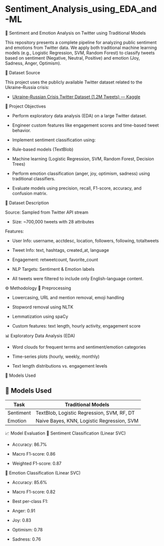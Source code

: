 # Sentiment_Analysis_using_EDA_and-ML
🧠 Sentiment and Emotion Analysis on Twitter using Traditional Models

This repository presents a complete pipeline for analyzing public sentiment and emotions from Twitter data. We apply both traditional machine learning models (e.g., Logistic Regression, SVM, Random Forest) to classify tweets based on sentiment (Negative, Neutral, Positive) and emotion (Joy, Sadness, Anger, Optimism).

📂 Dataset Source

This project uses the publicly available Twitter dataset related to the Ukraine–Russia crisis:
- [Ukraine–Russian Crisis Twitter Dataset (1.2M Tweets) — Kaggle](https://www.kaggle.com/datasets/bwandowando/ukraine-russian-crisis-twitter-dataset-1-2-m-rows)

📌 Project Objectives

- Perform exploratory data analysis (EDA) on a large Twitter dataset.

- Engineer custom features like engagement scores and time-based tweet behavior.

- Implement sentiment classification using:

- Rule-based models (TextBlob)

- Machine learning (Logistic Regression, SVM, Random Forest, Decision Trees)

- Perform emotion classification (anger, joy, optimism, sadness) using traditional classifiers.

- Evaluate models using precision, recall, F1-score, accuracy, and confusion matrix.

📂 Dataset Description

Source: Sampled from Twitter API stream

- Size: ~700,000 tweets with 28 attributes

Features:

- User Info: username, acctdesc, location, followers, following, totaltweets

- Tweet Info: text, hashtags, created_at, language

- Engagement: retweetcount, favorite_count

- NLP Targets: Sentiment & Emotion labels

- All tweets were filtered to include only English-language content.

⚙️ Methodology
🔧 Preprocessing

- Lowercasing, URL and mention removal, emoji handling

- Stopword removal using NLTK

- Lemmatization using spaCy

- Custom features: text length, hourly activity, engagement score

📊 Exploratory Data Analysis (EDA)

- Word clouds for frequent terms and sentiment/emotion categories

- Time-series plots (hourly, weekly, monthly)

- Text length distributions vs. engagement levels

🧠 Models Used
## 🧠 Models Used  

| **Task**     | **Traditional Models**                         |  
|--------------|------------------------------------------------|  
| Sentiment    | TextBlob, Logistic Regression, SVM, RF, DT     |  
| Emotion      | Naive Bayes, KNN, Logistic Regression, SVM     |  

📈 Model Evaluation
🔹 Sentiment Classification (Linear SVC)

- Accuracy: 86.7%

- Macro F1-score: 0.86

- Weighted F1-score: 0.87

🔹 Emotion Classification (Linear SVC)

- Accuracy: 85.6%

- Macro F1-score: 0.82

- Best per-class F1:

- Anger: 0.91

- Joy: 0.83

- Optimism: 0.78

- Sadness: 0.76

